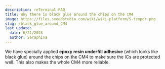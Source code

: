 ```yaml
---
description: reTerminal-FAQ
title: Why there is black glue around the chips on the CM4
image: https://files.seeedstudio.com/wiki/wiki-platform/S-tempor.png
slug: /black_glue_around_CM4
last_update:
  date: 6/21/2023
  author: Seraphina
---
```


<!-- Q8: Why there is black glue around the chips on the CM4? -->

We have specially applied **epoxy resin underfill adhesive** (which looks like black glue) around the chips on the CM4 to make sure the ICs are protected well. This also makes the whole CM4 more reliable.

